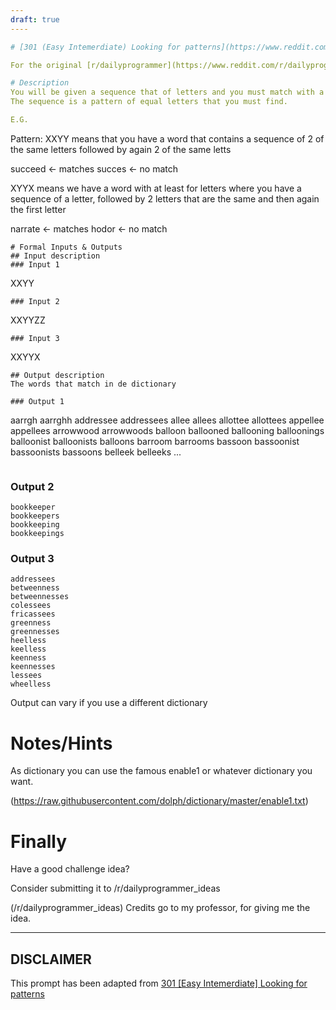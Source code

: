 ```yaml
---
draft: true
----

# [301 (Easy Intemerdiate) Looking for patterns](https://www.reddit.com/r/dailyprogrammer/comments/5rlpz1/20170202_challenge_301_easyintemerdiate_looking/)

For the original [r/dailyprogrammer](https://www.reddit.com/r/dailyprogrammer/) post and discussion, click the link in the title.

# Description
You will be given a sequence that of letters and you must match with a dictionary.
The sequence is a pattern of equal letters that you must find.

E.G.


```
Pattern:
XXYY means that you have a word that contains a sequence of 2 of the same letters followed by again 2 of the same letts

succeed <- matches
succes <- no match

XYYX means we have a word with at least for letters where you have a sequence of a letter, followed by 2 letters that are the same and then again the first letter

narrate <- matches
hodor <- no match
```
# Formal Inputs & Outputs
## Input description
### Input 1

```
XXYY
```
### Input 2

```
XXYYZZ
```
### Input 3

```
XXYYX
```
## Output description
The words that match in de dictionary

### Output 1

```
aarrgh
aarrghh
addressee
addressees
allee
allees
allottee
allottees
appellee
appellees
arrowwood
arrowwoods
balloon
ballooned
ballooning
balloonings
balloonist
balloonists
balloons
barroom
barrooms
bassoon
bassoonist
bassoonists
bassoons
belleek
belleeks
...
```

```
### Output 2

```
bookkeeper
bookkeepers
bookkeeping
bookkeepings
```
### Output 3

```
addressees
betweenness
betweennesses
colessees
fricassees
greenness
greennesses
heelless
keelless
keenness
keennesses
lessees
wheelless
```
Output can vary if you use a different dictionary

# Notes/Hints
As dictionary you can use the famous enable1 or whatever dictionary you want.

(https://raw.githubusercontent.com/dolph/dictionary/master/enable1.txt)
# Finally
Have a good challenge idea?

Consider submitting it to /r/dailyprogrammer_ideas

(/r/dailyprogrammer_ideas)
Credits go to my professor, for giving me the idea.


----
## **DISCLAIMER**
This prompt has been adapted from [301 [Easy Intemerdiate] Looking for patterns](https://www.reddit.com/r/dailyprogrammer/comments/5rlpz1/20170202_challenge_301_easyintemerdiate_looking/
)
